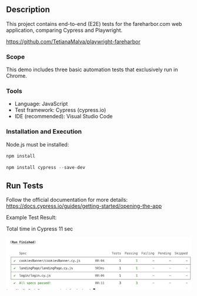 
## Description ##
This project contains end-to-end (E2E) tests for the fareharbor.com web application, comparing Cypress and Playwright.

https://github.com/TetianaMalva/playwright-fareharbor

### Scope ###

This demo includes three basic automation tests that exclusively run in Chrome.

### Tools ###
* Language: JavaScript
* Test framework: Cypress (cypress.io)
* IDE (recommended): Visual Studio Code

### Installation and Execution ### 
Node.js must be installed:

```python
npm install
```

```python
npm install cypress --save-dev
```

## Run Tests ##

Follow the official documentation for more details: https://docs.cypress.io/guides/getting-started/opening-the-app 

Example Test Result:

Total time in Cypress 11 sec

![alt text](https://raw.githubusercontent.com/TetianaMalva/cypress-fareharbor/master/wiki/test_result_cypress.png) 